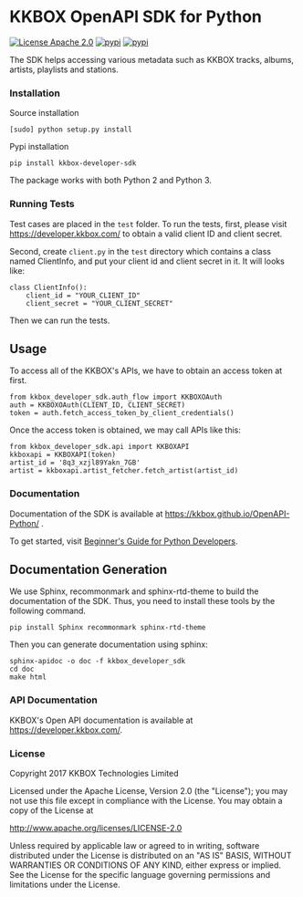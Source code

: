 # KKBOX OpenAPI SDK for Python

[![License Apache 2.0](https://img.shields.io/badge/license-Apache-green.svg?style=flat)](https://raw.githubusercontent.com/KKBOX/OpenAPI-Python/master/LICENSE.txt)
[![pypi](https://img.shields.io/pypi/v/kkbox-developer-sdk/.svg)](https://pypi.python.org/pypi/kkbox-developer-sdk/)
[![pypi](https://img.shields.io/pypi/dm/kkbox-developer-sdk/.svg)](https://pypi.python.org/pypi/kkbox-developer-sdk/)


The SDK helps accessing various metadata such as KKBOX tracks, albums, artists, playlists and stations.

### Installation

Source installation

    [sudo] python setup.py install

Pypi installation

    pip install kkbox-developer-sdk

The package works with both Python 2 and Python 3.

### Running Tests

Test cases are placed in the `test` folder. To run the tests, first, please visit https://developer.kkbox.com/ to obtain a valid client ID and client secret.

Second, create `client.py` in the `test` directory which contains a class named ClientInfo, and put your client id and client secret in it. It will looks like:

    class ClientInfo():
	    client_id = "YOUR_CLIENT_ID"
	    client_secret = "YOUR_CLIENT_SECRET"

Then we can run the tests.

## Usage

To access all of the KKBOX's APIs, we have to obtain an access token at first.

	from kkbox_developer_sdk.auth_flow import KKBOXOAuth
	auth = KKBOXOAuth(CLIENT_ID, CLIENT_SECRET)
	token = auth.fetch_access_token_by_client_credentials()

Once the access token is obtained, we may call APIs like this:

	from kkbox_developer_sdk.api import KKBOXAPI
	kkboxapi = KKBOXAPI(token)
	artist_id = '8q3_xzjl89Yakn_7GB'
	artist = kkboxapi.artist_fetcher.fetch_artist(artist_id)

### Documentation

Documentation of the SDK is available at https://kkbox.github.io/OpenAPI-Python/ .

To get started, visit [Beginner's Guide for Python Developers](https://docs-en.kkbox.codes/docs/beginners-guide-for-python-developers).

## Documentation Generation

We use Sphinx, recommonmark and sphinx-rtd-theme to build the documentation of the SDK. Thus, you need to install these tools by the following command.

	pip install Sphinx recommonmark sphinx-rtd-theme

Then you can generate documentation using sphinx:

	sphinx-apidoc -o doc -f kkbox_developer_sdk
	cd doc
	make html

### API Documentation

KKBOX's Open API documentation is available at https://developer.kkbox.com/.

### License

Copyright 2017 KKBOX Technologies Limited

Licensed under the Apache License, Version 2.0 (the "License");
you may not use this file except in compliance with the License.
You may obtain a copy of the License at

http://www.apache.org/licenses/LICENSE-2.0

Unless required by applicable law or agreed to in writing, software
distributed under the License is distributed on an "AS IS" BASIS,
WITHOUT WARRANTIES OR CONDITIONS OF ANY KIND, either express or implied.
See the License for the specific language governing permissions and
limitations under the License.
